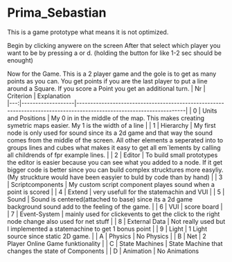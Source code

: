 # Prima_Sebastian

This is a game prototype what means it is not optimized.

Begin by clicking anywere on the screen
After that select which player you want to be by pressing a or d. (holding the button for like 1-2 sec should be enought)

Now for the Game. This is a 2 player game and the gole is to get as many points as you can. You get points if you are the last player to put a line around a Square.
If you score a Point you get an additional turn.
| Nr | Criterion       | Explanation  
|---:|-------------------|---------------------------------------------------------------------------------------------------------------------|
|  0 | Units and Positions | My 0 in in the middle of the map. This makes creating symetric maps easier. My 1 is the width of a line                                  |
|  1 | Hierarchy         | My first node is only used for sound since its a 2d game and that way the sound comes from the middle of the screen. All other elements a seperated into to groups lines and cubes what makes it easy to get all em´lements by calling all childrends of fpr example lines.                                                 |
|  2 | Editor            | To build small prototypes the editor is easier because you can see what you added to a node. If it get bigger code is better since you can build complex strucktures more easyliy.(My struckture would have been easyier to buld by code than by hand)                                    |
|  3 | Scriptcomponents  | My custom script component playes sound when a point is scored                                |
|  4 | Extend            | very usefull for the statemachin and VUI                     |
|  5 | Sound             | Sound is centered(attached to base) since its a 2d game background sound add to the feeling of the game.                    |
|  6 | VUI               | score board            |
|  7 | Event-System      | mainly used for clickevents to get the click to the right node change also used for net stuff |
|  8 | External Data     | Not really used but I implemented a statemachine to get 1 bonus point   |
|  9 | Light             | 1 Light source since static 2D game.                                                                       |
|  A | Physics           | No Physics               |
|  B | Net               | 2 Player Online Game funktionality                                                                       |
|  C | State Machines    | State Machine that changes the state of Components          |
|  D | Animation         | No Animations       



